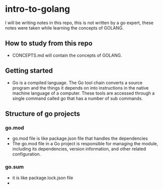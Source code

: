 # intro-to-golang

I will be writing notes in this repo, this is not written by a go expert, these notes were taken while learning the concepts of GOLANG.

## How to study from this repo

- CONCEPTS.md will contain the concepts of GOLANG.

## Getting started

- Go is a compiled language. The Go tool chain converts a source program and the things it depends on into instructions in the native machine language of a computer. These tools are accessed through a single command called go that has a number of sub commands. 



## Structure of go projects


### go.mod
- go.mod file is like package.json file that handles the dependencies
- The go.mod file in a Go project is responsible for managing the module, including its dependencies, version information, and other related configuration.


### go.sum
- it is like package.lock.json file
- 